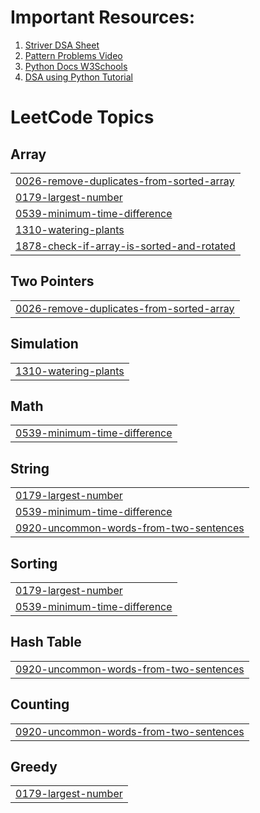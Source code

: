 # Important Resources:

1. [Striver DSA Sheet](https://takeuforward.org/strivers-a2z-dsa-course/strivers-a2z-dsa-course-sheet-2/)
2. [Pattern Problems Video](https://www.youtube.com/watch?v=tNm_NNSB3_w&t=1261s)
3. [Python Docs W3Schools](https://www.w3schools.com/python/)
4. [DSA using Python Tutorial](https://www.youtube.com/watch?v=f9Aje_cN_CY)

<!---LeetCode Topics Start-->
# LeetCode Topics
## Array
|  |
| ------- |
| [0026-remove-duplicates-from-sorted-array](https://github.com/bhavya-dang/DSA-Practice/tree/master/0026-remove-duplicates-from-sorted-array) |
| [0179-largest-number](https://github.com/bhavya-dang/DSA-Practice/tree/master/0179-largest-number) |
| [0539-minimum-time-difference](https://github.com/bhavya-dang/DSA-Practice/tree/master/0539-minimum-time-difference) |
| [1310-watering-plants](https://github.com/bhavya-dang/DSA-Practice/tree/master/1310-watering-plants) |
| [1878-check-if-array-is-sorted-and-rotated](https://github.com/bhavya-dang/DSA-Practice/tree/master/1878-check-if-array-is-sorted-and-rotated) |
## Two Pointers
|  |
| ------- |
| [0026-remove-duplicates-from-sorted-array](https://github.com/bhavya-dang/DSA-Practice/tree/master/0026-remove-duplicates-from-sorted-array) |
## Simulation
|  |
| ------- |
| [1310-watering-plants](https://github.com/bhavya-dang/DSA-Practice/tree/master/1310-watering-plants) |
## Math
|  |
| ------- |
| [0539-minimum-time-difference](https://github.com/bhavya-dang/DSA-Practice/tree/master/0539-minimum-time-difference) |
## String
|  |
| ------- |
| [0179-largest-number](https://github.com/bhavya-dang/DSA-Practice/tree/master/0179-largest-number) |
| [0539-minimum-time-difference](https://github.com/bhavya-dang/DSA-Practice/tree/master/0539-minimum-time-difference) |
| [0920-uncommon-words-from-two-sentences](https://github.com/bhavya-dang/DSA-Practice/tree/master/0920-uncommon-words-from-two-sentences) |
## Sorting
|  |
| ------- |
| [0179-largest-number](https://github.com/bhavya-dang/DSA-Practice/tree/master/0179-largest-number) |
| [0539-minimum-time-difference](https://github.com/bhavya-dang/DSA-Practice/tree/master/0539-minimum-time-difference) |
## Hash Table
|  |
| ------- |
| [0920-uncommon-words-from-two-sentences](https://github.com/bhavya-dang/DSA-Practice/tree/master/0920-uncommon-words-from-two-sentences) |
## Counting
|  |
| ------- |
| [0920-uncommon-words-from-two-sentences](https://github.com/bhavya-dang/DSA-Practice/tree/master/0920-uncommon-words-from-two-sentences) |
## Greedy
|  |
| ------- |
| [0179-largest-number](https://github.com/bhavya-dang/DSA-Practice/tree/master/0179-largest-number) |
<!---LeetCode Topics End-->